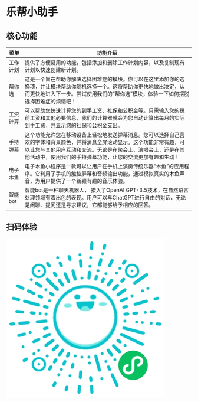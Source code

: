 # 乐帮小助手

## 核心功能
<!--  -->
 |菜单|功能介绍|
 |----|----|
 |工作计划|提供了方便易用的功能，包括添加和删除工作计划内容，以及复制现有计划以快速创建新计划。|
 |帮你选|这是一个旨在帮助你解决选择困难症的模块。你可以在这里添加你的选择项，并让模块帮助你随机选择一个。这将帮助你更快地做出决定，从而更快地进入下一步。尝试使用我们的“帮你选”模块，体验一下如何摆脱选择困难症的烦恼吧！|
 |工资计算|可以帮助您快速计算您的到手工资、社保和公积金等。只需输入您的税前工资和其他必要信息，我们的计算器就会为您自动计算出每月的实际到手工资，并显示您的社保和公积金支出。|
 |手持弹幕|这个功能允许您在移动设备上轻松地发送弹幕消息。您可以选择自己喜欢的字体和背景颜色，并将消息全屏滚动显示。这个功能非常有趣，可以让您与其他用户互动和交流。无论是在聚会上、演唱会上，还是在其他活动中，使用我们的手持弹幕功能，让您的交流更加有趣和生动！|
 |电子木鱼|电子木鱼小程序是一款可以让用户在手机上演奏传统乐器“木鱼”的应用程序。它利用了手机的触控屏幕和音频输出功能，通过模拟真实的木鱼声音，为用户提供了一个新颖有趣的音乐体验。|
 |智能bot|智能bot是一种聊天机器人， 接入了OpenAI GPT-3.5技术，在自然语言处理领域有着出色的表现。用户可以与ChatGPT进行自由的对话，无论是闲聊、提问还是寻求建议，它都能够给予相应的回答。|

## 扫码体验

<img src="./qr_code.jpg">
